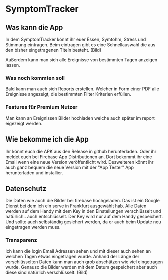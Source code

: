 # SymptomTracker

## Was kann die App
In dem SymptomTracker könnt ihr euer Essen, Symtohm, Stress und Stimmung eintragen. 
Beim eintragen gibt es eine Schnellauswahl die aus den bisher eingetragenen Titeln besteht. 
(Bild)

Außerdem kann man sich alle Ereignisse von bestimmten Tagen anzeigen lassen. 

### Was noch kommten soll 
Bald kann man auch sich Reports erstellen. Welcher in Form einer PDF alle Ereignisse angezeigt, die bestimmten Filter Kriterien erfüllen. 

### Features für Premium Nutzer
Man kann an Ereignissen Bilder hochladen welche auch später im report eigezeigt werden. 

## Wie bekomme ich die App
Ihr könnt euch die APK aus den Release in github herunterladen. 
Oder ihr meldet euch bei Firebase App Distributionen an. Dort bekommt ihr eine Email wenn eine neue Version veröffentlicht wird. Desweiteren könnt ihr auch ganz bequem die neue Version mit der "App Tester" App herunterladen und installier. 


## Datenschutz 
Die Daten wie auch die Bilder bei firebase hochgeladen. Das ist ein Google Dienst bei dem ich ein serve in Frankfurt ausgewählt hab. Alle Daten werden auf dem Handy mit dem Key in den Einstellungen verschlüsselt und natürlich.. auch entschlüsselt. 
Der Key wird nur auf dem Handy gespeichert. Und sollte auch selbständig gesichert werden, da er auch beim Update neu eingetragen werden muss. 

### Transparenz
Ich kann die login Email Adressen sehen und mit dieser auch sehen an welchen Tagen etwas eingetragen wurde. Anhand der Länge der verschlüsselten Daten kann man auch grob abschätzen wie viel eingetragen wurde. Genauso die Bilder werden mit dem Datum gespeichert aber auch diese sind natürlich verschlüsselt.
(Bild) 




